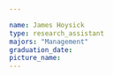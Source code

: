 ```yaml
---

name: James Hoysick
type: research_assistant
majors: "Management"
graduation_date: 
picture_name: 
---
```

    
    
